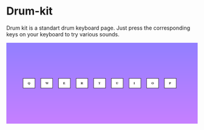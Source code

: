 # Drum-kit

Drum kit is a standart drum keyboard page. Just press the corresponding keys on your keyboard to try various sounds.

![keyboard_screen](https://github.com/maksudin/Drum-kit/blob/master/drum_screen.png)
